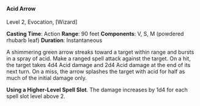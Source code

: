 #### Acid Arrow

Level 2, Evocation, [Wizard]

**Casting Time**: Action
**Range**: 90 feet
**Components**: V, S, M (powdered rhubarb leaf)
**Duration**: Instantaneous

A shimmering green arrow streaks toward a target within range and bursts in a spray of acid. Make a ranged spell attack against the target. On a hit, the target takes 4d4 Acid damage and 2d4 Acid damage at the end of its next turn. On a miss, the arrow splashes the target with acid for half as much of the initial damage only.

**Using a Higher-Level Spell Slot**. The damage increases by 1d4 for each spell slot level above 2.